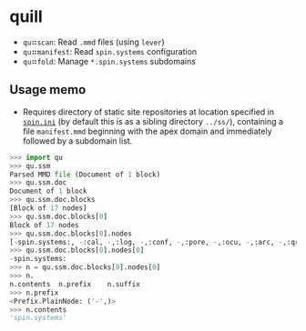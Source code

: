 # quill

- `qu`⠶`scan`: Read `.mmd` files (using `lever`)
- `qu`⠶`manifest`: Read `spin.systems` configuration
- `qu`⠶`fold`: Manage `*.spin.systems` subdomains

## Usage memo

- Requires directory of static site repositories at
  location specified in [`spin.ini`](spin.ini) (by default
  this is as a sibling directory `../ss/`), containing
  a file `manifest.mmd` beginning with the apex domain and
  immediately followed by a subdomain list.

```py
>>> import qu
>>> qu.ssm
Parsed MMD file (Document of 1 block)
>>> qu.ssm.doc
Document of 1 block
>>> qu.ssm.doc.blocks
[Block of 17 nodes]
>>> qu.ssm.doc.blocks[0]
Block of 17 nodes
>>> qu.ssm.doc.blocks[0].nodes
[-spin.systems:, -:cal, -,:log, -,:conf, -,:pore, -,:ocu, -,:arc, -,:qrx, -,:erg, -,:opt, -,:poll, -,:arb, -,:reed, -,:noto, -,:plot, -,:doc, -,:labs]
>>> qu.ssm.doc.blocks[0].nodes[0]
-spin.systems:
>>> n = qu.ssm.doc.blocks[0].nodes[0]
>>> n.
n.contents  n.prefix    n.suffix    
>>> n.prefix
<Prefix.PlainNode: ('-',)>
>>> n.contents
'spin.systems'
```
